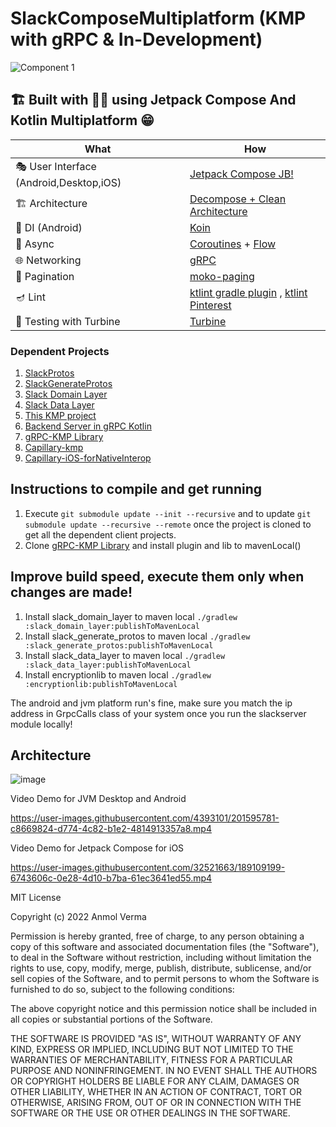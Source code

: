 # SlackComposeMultiplatform (KMP with gRPC & In-Development)


![Component 1](https://user-images.githubusercontent.com/4393101/197988428-87a04d5e-94e0-4f7e-9c34-48d04983b081.png)


## 🏗️️ Built with 💪🏼 using Jetpack Compose And Kotlin Multiplatform 😁

| What                                    | How                                                                                                                                                                             |
|-----------------------------------------|---------------------------------------------------------------------------------------------------------------------------------------------------------------------------------|
| 🎭 User Interface (Android,Desktop,iOS) | [Jetpack Compose JB!](https://developer.android.com/jetpack/compose)                                                                                                            |
| 🏗 Architecture                         | [Decompose + Clean Architecture](https://arkivanov.github.io/Decompose/)                                                                                                        |
| 💉 DI (Android)                         | [Koin](https://insert-koin.io/)                                                                                                                                                 |
| 🌊 Async                                | [Coroutines](https://kotlinlang.org/docs/coroutines-overview.html) + [Flow](https://kotlin.github.io/kotlinx.coroutines/kotlinx-coroutines-core/kotlinx.coroutines.flow/-flow/) |
| 🌐 Networking                           | [gRPC](https://grpc.io/)                                                                                                                                                        |
| 📄 Pagination                           | [moko-paging](https://github.com/icerockdev/moko-paging)                                                                                                                        |
| 🪔 Lint                                 | [ktlint gradle plugin](https://github.com/JLLeitschuh/ktlint-gradle) , [ktlint Pinterest](https://github.com/pinterest/ktlint)                                                  |
| 🤿 Testing with Turbine                                 | [Turbine](https://github.com/cashapp/turbine)                                                 |


### Dependent Projects

1. [SlackProtos](https://github.com/oianmol/slack_multiplatform_protos)
2. [SlackGenerateProtos](https://github.com/oianmol/slack_multiplatform_generate_protos)
3. [Slack Domain Layer](https://github.com/oianmol/slack_multiplatform_domain.git)
4. [Slack Data Layer](https://github.com/oianmol/slack_multiplatform_client_data_lib)
5. [This KMP project](https://github.com/oianmol/slackcomposemultiplatform)
6. [Backend Server in gRPC Kotlin](https://github.com/oianmol/slack_multiplatform_grpc_server)
7. [gRPC-KMP Library](https://github.com/oianmol/gRPC-KMP)
8. [Capillary-kmp](https://github.com/oianmol/capillary-kmp)
9. [Capillary-iOS-forNativeInterop](https://github.com/oianmol/slack_capillary_ios)

## Instructions to compile and get running

1. Execute `git submodule update --init --recursive` and to update `git submodule update --recursive --remote` once the project is cloned to get all the dependent client projects.
2. Clone [gRPC-KMP Library](https://github.com/oianmol/gRPC-KMP/tree/fix/xcode_signing_issues) and install plugin and lib to mavenLocal()

## Improve build speed, execute them only when changes are made!

1. Install slack_domain_layer to maven local  `./gradlew :slack_domain_layer:publishToMavenLocal`
2. Install slack_generate_protos to maven local  `./gradlew :slack_generate_protos:publishToMavenLocal`
3. Install slack_data_layer to maven local  `./gradlew :slack_data_layer:publishToMavenLocal`
4. Install encryptionlib to maven local `./gradlew :encryptionlib:publishToMavenLocal`

The android and jvm platform run's fine, make sure you match the ip address in GrpcCalls class of your system once you run the slackserver module locally!

## Architecture

![image](https://user-images.githubusercontent.com/4393101/201503478-78720caf-a91b-4fee-a3b2-61531fb73898.png)

Video Demo for JVM Desktop and Android

https://user-images.githubusercontent.com/4393101/201595781-c8669824-d774-4c82-b1e2-4814913357a8.mp4


Video Demo for Jetpack Compose for iOS

https://user-images.githubusercontent.com/32521663/189109199-6743606c-0e28-4d10-b7ba-61ec3641ed55.mp4



MIT License

Copyright (c) 2022 Anmol Verma

Permission is hereby granted, free of charge, to any person obtaining a copy
of this software and associated documentation files (the "Software"), to deal
in the Software without restriction, including without limitation the rights
to use, copy, modify, merge, publish, distribute, sublicense, and/or sell
copies of the Software, and to permit persons to whom the Software is
furnished to do so, subject to the following conditions:

The above copyright notice and this permission notice shall be included in all
copies or substantial portions of the Software.

THE SOFTWARE IS PROVIDED "AS IS", WITHOUT WARRANTY OF ANY KIND, EXPRESS OR
IMPLIED, INCLUDING BUT NOT LIMITED TO THE WARRANTIES OF MERCHANTABILITY,
FITNESS FOR A PARTICULAR PURPOSE AND NONINFRINGEMENT. IN NO EVENT SHALL THE
AUTHORS OR COPYRIGHT HOLDERS BE LIABLE FOR ANY CLAIM, DAMAGES OR OTHER
LIABILITY, WHETHER IN AN ACTION OF CONTRACT, TORT OR OTHERWISE, ARISING FROM,
OUT OF OR IN CONNECTION WITH THE SOFTWARE OR THE USE OR OTHER DEALINGS IN THE
SOFTWARE.

